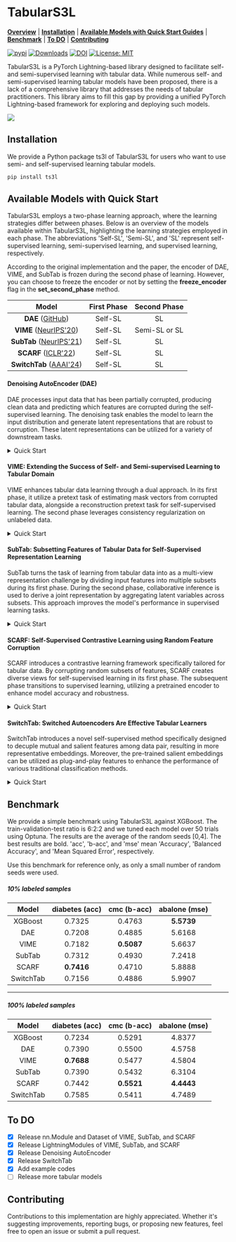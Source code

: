 # TabularS3L

[**Overview**](#tabulars3l)
| [**Installation**](#installation)
| [**Available Models with Quick Start Guides**](#available-models-with-quick-start)
| [**Benchmark**](#benchmark)
| [**To DO**](#to-do)
| [**Contributing**](#contributing)


[![pypi](https://img.shields.io/pypi/v/ts3l)](https://pypi.org/project/ts3l/0.20/)
[![Downloads](https://static.pepy.tech/badge/ts3l)](https://pepy.tech/project/ts3l)
[![DOI](https://zenodo.org/badge/756740921.svg)](https://zenodo.org/doi/10.5281/zenodo.10776537)
[![License: MIT](https://img.shields.io/badge/License-MIT-yellow.svg)](https://opensource.org/licenses/MIT)

TabularS3L is a PyTorch Lightning-based library designed to facilitate self- and semi-supervised learning with tabular data. While numerous self- and semi-supervised learning tabular models have been proposed, there is a lack of a comprehensive library that addresses the needs of tabular practitioners. This library aims to fill this gap by providing a unified PyTorch Lightning-based framework for exploring and deploying such models.

<img src="https://github.com/Alcoholrithm/TabularS3L/assets/29500858/ba05aada-e801-42e6-ba20-10b7bef74b4d"/>

## Installation
We provide a Python package ts3l of TabularS3L for users who want to use semi- and self-supervised learning tabular models.

```sh
pip install ts3l
```

## Available Models with Quick Start

TabularS3L employs a two-phase learning approach, where the learning strategies differ between phases. Below is an overview of the models available within TabularS3L, highlighting the learning strategies employed in each phase. The abbreviations 'Self-SL', 'Semi-SL', and 'SL' represent self-supervised learning, semi-supervised learning, and supervised learning, respectively.

According to the original implementation and the paper, the encoder of DAE, VIME, and SubTab is frozen during the second phase of learning. However, you can choose to freeze the encoder or not by setting the **freeze_encoder** flag in the **set_second_phase** method.

| Model | First Phase | Second Phase |
|:---:|:---:|:---:|
| **DAE** ([GitHub](https://github.com/ryancheunggit/tabular_dae))| Self-SL | SL |
| **VIME** ([NeurIPS'20](https://proceedings.neurips.cc/paper/2020/hash/7d97667a3e056acab9aaf653807b4a03-Abstract.html)) | Self-SL | Semi-SL or SL |
| **SubTab** ([NeurIPS'21](https://proceedings.neurips.cc/paper/2021/hash/9c8661befae6dbcd08304dbf4dcaf0db-Abstract.html)) | Self-SL | SL |
| **SCARF** ([ICLR'22](https://iclr.cc/virtual/2022/spotlight/6297))| Self-SL | SL |
| **SwitchTab** ([AAAI'24](https://ojs.aaai.org/index.php/AAAI/article/view/29523)) | Self-SL | SL |

#### Denoising AutoEncoder (DAE)
DAE processes input data that has been partially corrupted, producing clean data and predicting which features are corrupted during the self-supervised learning.
The denoising task enables the model to learn the input distribution and generate latent representations that are robust to corruption. 
These latent representations can be utilized for a variety of downstream tasks.

<details close>
  <summary>Quick Start</summary>
  
  ```python
  # Assume that we have X_train, X_valid, X_test, y_train, y_valid, y_test, categorical_cols, and continuous_cols

  # Prepare the DAELightning Module
  from ts3l.pl_modules import DAELightning
  from ts3l.utils.dae_utils import DAEDataset, DAECollateFN
  from ts3l.utils import TS3LDataModule
  from ts3l.utils.dae_utils import DAEConfig
  from pytorch_lightning import Trainer
  
  metric = "accuracy_score"
  input_dim = X_train.shape[1]
  hidden_dim = 1024
  output_dim = 2
  encoder_depth=4
  head_depth = 2
  noise_type = "Swap"
  noise_ratio = 0.3
  
  max_epochs = 20
  batch_size = 128
  
  X_train, X_unlabeled, y_train, _ = train_test_split(X_train, y_train, train_size = 0.1, random_state=0, stratify=y_train)
  
  config = DAEConfig( task="classification", loss_fn="CrossEntropyLoss", metric=metric, metric_hparams={},
  input_dim=input_dim, hidden_dim=hidden_dim,
  output_dim=output_dim, encoder_depth=encoder_depth,
  head_depth = head_depth,
  noise_type = noise_type,
  noise_ratio = noise_ratio,
  num_categoricals=len(category_cols), num_continuous=len(continuous_cols)
  )
  
  pl_dae = DAELightning(config)
  
  ### First Phase Learning
  train_ds = DAEDataset(X = X_train, unlabeled_data = X_unlabeled, continuous_cols = continuous_cols, category_cols = category_cols)
  valid_ds = DAEDataset(X = X_valid, continuous_cols = continuous_cols, category_cols = category_cols)
  
  datamodule = TS3LDataModule(train_ds, valid_ds, batch_size, train_sampler='random', train_collate_fn=DAECollateFN(config), valid_collate_fn=DAECollateFN(config))
  
  trainer = Trainer(
                      accelerator = 'cpu',
                      max_epochs = max_epochs,
                      num_sanity_val_steps = 2,
      )
  
  trainer.fit(pl_dae, datamodule)
  
  ### Second Phase Learning
  
  pl_dae.set_second_phase()
  
  train_ds = DAEDataset(X = X_train, Y = y_train.values, unlabeled_data=X_unlabeled, continuous_cols=continuous_cols, category_cols=category_cols)
  valid_ds = DAEDataset(X = X_valid, Y = y_valid.values, continuous_cols=continuous_cols, category_cols=category_cols)
          
  datamodule = TS3LDataModule(train_ds, valid_ds, batch_size = batch_size, train_sampler="weighted")
  
  trainer = Trainer(
                      accelerator = 'cpu',
                      max_epochs = max_epochs,
                      num_sanity_val_steps = 2,
      )
  
  trainer.fit(pl_dae, datamodule)
  
  # Evaluation
  from sklearn.metrics import accuracy_score
  import torch
  from torch.nn import functional as F
  from torch.utils.data import DataLoader, SequentialSampler
  
  test_ds = DAEDataset(X_test, category_cols=category_cols, continuous_cols=continuous_cols)
  test_dl = DataLoader(test_ds, batch_size, shuffle=False, sampler = SequentialSampler(test_ds))
  
  preds = trainer.predict(pl_dae, test_dl)
          
  preds = F.softmax(torch.concat([out.cpu() for out in preds]).squeeze(),dim=1)
  
  accuracy = accuracy_score(y_test, preds.argmax(1))
  
  print("Accuracy %.2f" % accuracy)
  ```

</details>

#### VIME: Extending the Success of Self- and Semi-supervised Learning to Tabular Domain
VIME enhances tabular data learning through a dual approach. In its first phase, it utilize a pretext task of estimating mask vectors from corrupted tabular data, alongside a reconstruction pretext task for self-supervised learning. The second phase leverages consistency regularization on unlabeled data.

<details close>
  <summary>Quick Start</summary>
  
  ```python
  # Assume that we have X_train, X_valid, X_test, y_train, y_valid, y_test, categorical_cols, and continuous_cols

  # Prepare the VIMELightning Module
  from ts3l.pl_modules import VIMELightning
  from ts3l.utils.vime_utils import VIMEDataset
  from ts3l.utils import TS3LDataModule
  from ts3l.utils.vime_utils import VIMEConfig
  from pytorch_lightning import Trainer

  metric = "accuracy_score"
  input_dim = X_train.shape[1]
  hidden_dim = 1024
  output_dim = 2
  alpha1 = 2.0
  alpha2 = 2.0
  beta = 1.0
  K = 3
  p_m = 0.2

  batch_size = 128

  X_train, X_unlabeled, y_train, _ = train_test_split(X_train, y_train, train_size = 0.1, random_state=0, stratify=y_train)

  config = VIMEConfig( task="classification", loss_fn="CrossEntropyLoss", metric=metric, metric_hparams={},
  input_dim=input_dim, hidden_dim=hidden_dim,
  output_dim=output_dim, alpha1=alpha1, alpha2=alpha2, 
  beta=beta, K=K, p_m = p_m,
  num_categoricals=len(category_cols), num_continuous=len(continuous_cols)
  )

  pl_vime = VIMELightning(config)

  ### First Phase Learning
  train_ds = VIMEDataset(X = X_train, unlabeled_data = X_unlabeled, config=config, continuous_cols = continuous_cols, category_cols = category_cols)
  valid_ds = VIMEDataset(X = X_valid, config=config, continuous_cols = continuous_cols, category_cols = category_cols)

  datamodule = TS3LDataModule(train_ds, valid_ds, batch_size, train_sampler='random')

  trainer = Trainer(
                      accelerator = 'cpu',
                      max_epochs = 20,
                      num_sanity_val_steps = 2,
      )

  trainer.fit(pl_vime, datamodule)

  ### Second Phase Learning
  from ts3l.utils.vime_utils import VIMESecondPhaseCollateFN

  pl_vime.set_second_phase()

  train_ds = VIMEDataset(X_train, y_train.values, config, unlabeled_data=X_unlabeled, continuous_cols=continuous_cols, category_cols=category_cols, is_second_phase=True)
  valid_ds = VIMEDataset(X_valid, y_valid.values, config, continuous_cols=continuous_cols, category_cols=category_cols, is_second_phase=True)
          
  datamodule = TS3LDataModule(train_ds, valid_ds, batch_size = batch_size, train_sampler="weighted", train_collate_fn=VIMESecondPhaseCollateFN())

  trainer.fit(pl_vime, datamodule)

  # Evaluation
  from sklearn.metrics import accuracy_score
  import torch
  from torch.nn import functional as F
  from torch.utils.data import DataLoader, SequentialSampler

  test_ds = VIMEDataset(X_test, category_cols=category_cols, continuous_cols=continuous_cols, is_second_phase=True)
  test_dl = DataLoader(test_ds, batch_size, shuffle=False, sampler = SequentialSampler(test_ds))

  preds = trainer.predict(pl_vime, test_dl)
          
  preds = F.softmax(torch.concat([out.cpu() for out in preds]).squeeze(),dim=1)

  accuracy = accuracy_score(y_test, preds.argmax(1))

  print("Accuracy %.2f" % accuracy)
  ```

</details>


#### SubTab: Subsetting Features of Tabular Data for Self-Supervised Representation Learning
SubTab turns the task of learning from tabular data into as a multi-view representation challenge by dividing input features into multiple subsets during its first phase. During the second phase, collaborative inference is used to derive a joint representation by aggregating latent variables across subsets. This approach improves the model's performance in supervised learning tasks.

<details close>
  <summary>Quick Start</summary>
  
  ```python
  # Assume that we have X_train, X_valid, X_test, y_train, y_valid, y_test, categorical_cols, and continuous_cols

  # Prepare the SubTabLightning Module
  from ts3l.pl_modules import SubTabLightning
  from ts3l.utils.subtab_utils import SubTabDataset, SubTabCollateFN
  from ts3l.utils import TS3LDataModule
  from ts3l.utils.subtab_utils import SubTabConfig
  from pytorch_lightning import Trainer

  metric = "accuracy_score"
  input_dim = X_train.shape[1]
  hidden_dim = 1024
  output_dim = 2
  tau = 1.0
  use_cosine_similarity = True
  use_contrastive = True
  use_distance = True
  n_subsets = 4
  overlap_ratio = 0.75

  mask_ratio = 0.1
  noise_type = "Swap"
  noise_level = 0.1

  batch_size = 128
  max_epochs = 3

  X_train, X_unlabeled, y_train, _ = train_test_split(X_train, y_train, train_size = 0.1, random_state=0, stratify=y_train)

  config = SubTabConfig( task="classification", loss_fn="CrossEntropyLoss", metric=metric, metric_hparams={},
  input_dim=input_dim, hidden_dim=hidden_dim,
  output_dim=output_dim, tau=tau, use_cosine_similarity= use_cosine_similarity, use_contrastive=use_contrastive, use_distance=use_distance, 
  n_subsets=n_subsets, overlap_ratio=overlap_ratio, mask_ratio=mask_ratio, noise_type=noise_type, noise_level=noise_level
  )

  pl_subtab = SubTabLightning(config)

  ### First Phase Learning
  train_ds = SubTabDataset(X_train, unlabeled_data=X_unlabeled)
  valid_ds = SubTabDataset(X_valid)

  datamodule = TS3LDataModule(train_ds, valid_ds, batch_size, train_sampler='random', train_collate_fn=SubTabCollateFN(config), valid_collate_fn=SubTabCollateFN(config), n_jobs = 4)

  trainer = Trainer(
                      accelerator = 'cpu',
                      max_epochs = max_epochs,
                      num_sanity_val_steps = 2,
      )

  trainer.fit(pl_subtab, datamodule)

  ### Second Phase Learning

  pl_subtab.set_second_phase()

  train_ds = SubTabDataset(X_train, y_train.values)
  valid_ds = SubTabDataset(X_valid, y_valid.values)

  datamodule = TS3LDataModule(train_ds, valid_ds, batch_size = batch_size, train_sampler="weighted", train_collate_fn=SubTabCollateFN(config), valid_collate_fn=SubTabCollateFN(config))

  trainer.fit(pl_subtab, datamodule)

  # Evaluation
  from sklearn.metrics import accuracy_score
  import torch
  from torch.nn import functional as F
  from torch.utils.data import DataLoader, SequentialSampler

  test_ds = SubTabDataset(X_test)
  test_dl = DataLoader(test_ds, batch_size, shuffle=False, sampler = SequentialSampler(test_ds), num_workers=4, collate_fn=SubTabCollateFN(config))

  preds = trainer.predict(pl_subtab, test_dl)
          
  preds = F.softmax(torch.concat([out.cpu() for out in preds]).squeeze(),dim=1)

  accuracy = accuracy_score(y_test, preds.argmax(1))

  print("Accuracy %.2f" % accuracy)
  ```

</details>

#### SCARF: Self-Supervised Contrastive Learning using Random Feature Corruption
SCARF introduces a contrastive learning framework specifically tailored for tabular data. By corrupting random subsets of features, SCARF creates diverse views for self-supervised learning in its first phase. The subsequent phase transitions to supervised learning, utilizing a pretrained encoder to enhance model accuracy and robustness.

<details close>
  <summary>Quick Start</summary>
  
  ```python
  # Assume that we have X_train, X_valid, X_test, y_train, y_valid, y_test, categorical_cols, and continuous_cols

  # Prepare the SCARFLightning Module
  from ts3l.pl_modules import SCARFLightning
  from ts3l.utils.scarf_utils import SCARFDataset
  from ts3l.utils import TS3LDataModule
  from ts3l.utils.scarf_utils import SCARFConfig
  from pytorch_lightning import Trainer

  metric = "accuracy_score"
  input_dim = X_train.shape[1]
  hidden_dim = 1024
  output_dim = 2
  encoder_depth = 3
  head_depth = 1
  dropout_rate = 0.04

  corruption_rate = 0.6

  batch_size = 128
  max_epochs = 10

  X_train, X_unlabeled, y_train, _ = train_test_split(X_train, y_train, train_size = 0.1, random_state=0, stratify=y_train)

  config = SCARFConfig( task="classification", loss_fn="CrossEntropyLoss", metric=metric, metric_hparams={},
  input_dim=input_dim, hidden_dim=hidden_dim,
  output_dim=output_dim, encoder_depth=encoder_depth, head_depth=head_depth,
  dropout_rate=dropout_rate, corruption_rate = corruption_rate
  )

  pl_scarf = SCARFLightning(config)

  ### First Phase Learning
  train_ds = SCARFDataset(X_train, unlabeled_data=X_unlabeled, config = config)
  valid_ds = SCARFDataset(X_valid, config=config)

  datamodule = TS3LDataModule(train_ds, valid_ds, batch_size=batch_size, train_sampler="random")

  trainer = Trainer(
                      accelerator = 'cpu',
                      max_epochs = max_epochs,
                      num_sanity_val_steps = 2,
      )

  trainer.fit(pl_scarf, datamodule)

  ### Second Phase Learning

  pl_scarf.set_second_phase()

  train_ds = SCARFDataset(X_train, y_train.values, is_second_phase=True)
  valid_ds = SCARFDataset(X_valid, y_valid.values, is_second_phase=True)

  datamodule = TS3LDataModule(train_ds, valid_ds, batch_size = batch_size, train_sampler="weighted")

  trainer.fit(pl_scarf, datamodule)

  # Evaluation
  from sklearn.metrics import accuracy_score
  import torch
  from torch.nn import functional as F
  from torch.utils.data import DataLoader, SequentialSampler

  test_ds = SCARFDataset(X_test, is_second_phase=True)
  test_dl = DataLoader(test_ds, batch_size, shuffle=False, sampler = SequentialSampler(test_ds), num_workers=4)

  preds = trainer.predict(pl_scarf, test_dl)
          
  preds = F.softmax(torch.concat([out.cpu() for out in preds]).squeeze(),dim=1)

  accuracy = accuracy_score(y_test, preds.argmax(1))

  print("Accuracy %.2f" % accuracy)
  ```

</details>

#### SwitchTab: Switched Autoencoders Are Effective Tabular Learners
SwitchTab introduces a novel self-supervised method specifically designed to decuple mutual and salient features among data pair, resulting in more representative embeddings.
Moreover, the pre-trained salient embeddings can be utilized as plug-and-play features to enhance the performance of various traditional classification methods.

<details close>
  <summary>Quick Start</summary>
  
  ```python
  # Assume that we have X_train, X_valid, X_test, y_train, y_valid, y_test, categorical_cols, and continuous_cols

  # Prepare the SwitchTabLightning Module
  from ts3l.pl_modules import SwitchTabLightning
  from ts3l.utils.switchtab_utils import SwitchTabDataset, SwitchTabFirstPhaseCollateFN
  from ts3l.utils import TS3LDataModule
  from ts3l.utils.switchtab_utils import SwitchTabConfig
  from pytorch_lightning import Trainer

  metric = "accuracy_score"
  input_dim = X_train.shape[1]
  hidden_dim = 1024
  output_dim = 2

  encoder_depth = 3
  n_head = 2
  u_label = -1

  batch_size = 128

  X_train, X_unlabeled, y_train, _ = train_test_split(X_train, y_train, train_size = 0.1, random_state=0, stratify=y_train)

  config = SwitchTabConfig( task="classification", loss_fn="CrossEntropyLoss", metric=metric, metric_hparams={},
  input_dim=input_dim, hidden_dim=hidden_dim,
  output_dim=output_dim, encoder_depth=encoder_depth,
  n_head = n_head,
  u_label = u_label
  )

  pl_switchtab = SwitchTabLightning(config)

  ### First Phase Learning
  train_ds = SwitchTabDataset(X = X_train, unlabeled_data = X_unlabeled, Y = y_train.values, config=config, continuous_cols=continuous_cols, category_cols=category_cols)
  valid_ds = SwitchTabDataset(X = X_valid, config=config, Y = y_valid.values, continuous_cols=continuous_cols, category_cols=category_cols)

  datamodule = TS3LDataModule(train_ds, valid_ds, batch_size, train_sampler='weighted', train_collate_fn=SwitchTabFirstPhaseCollateFN(), valid_collate_fn=SwitchTabFirstPhaseCollateFN())

  trainer = Trainer(
                  accelerator = 'cpu',
                  max_epochs = 20,
                  num_sanity_val_steps = 2,
  )

  trainer.fit(pl_switchtab, datamodule)

  ### Second Phase Learning

  pl_switchtab.set_second_phase()

  train_ds = SwitchTabDataset(X = X_train, Y = y_train.values, continuous_cols=continuous_cols, category_cols=category_cols, is_second_phase=True)
  valid_ds = SwitchTabDataset(X = X_valid, Y = y_valid.values, continuous_cols=continuous_cols, category_cols=category_cols, is_second_phase=True)
      
  datamodule = TS3LDataModule(train_ds, valid_ds, batch_size = batch_size, train_sampler="weighted")

  trainer = Trainer(
                  accelerator = 'cpu',
                  max_epochs = 20,
                  num_sanity_val_steps = 2,
  )

  trainer.fit(pl_switchtab, datamodule)

  # Evaluation
  from sklearn.metrics import accuracy_score
  import torch
  from torch.nn import functional as F
  from torch.utils.data import DataLoader, SequentialSampler

  test_ds = SwitchTabDataset(X_test, continuous_cols=continuous_cols, category_cols=category_cols, is_second_phase=True)
  test_dl = DataLoader(test_ds, batch_size, shuffle=False, sampler = SequentialSampler(test_ds))

  preds = trainer.predict(pl_switchtab, test_dl)
      
  preds = F.softmax(torch.concat([out.cpu() for out in preds]).squeeze(),dim=1)

  accuracy = accuracy_score(y_test, preds.argmax(1))

  print("Accuracy %.2f" % accuracy)
  ```

</details>

## Benchmark

We provide a simple benchmark using TabularS3L against XGBoost. The train-validation-test ratio is 6:2:2 and we tuned each model over 50 trials using Optuna. The results are the average of the random seeds [0,4]. The best results are bold. 'acc', 'b-acc', and 'mse' mean 'Accuracy', 'Balanced Accuracy', and 'Mean Squared Error', respectively.

Use this benchmark for reference only, as only a small number of random seeds were used.

##### 10% labeled samples 

| Model | diabetes (acc) | cmc (b-acc) | abalone (mse) |
|:---:|:---:|:---:|:---:|
| XGBoost | 0.7325 | 0.4763 | **5.5739** |
| DAE | 0.7208 | 0.4885 | 5.6168 | 
| VIME | 0.7182 | **0.5087** | 5.6637 |
| SubTab | 0.7312 | 0.4930 | 7.2418 |
| SCARF | **0.7416** | 0.4710 | 5.8888 |
| SwitchTab |  0.7156 | 0.4886 | 5.9907 |

--------

##### 100% labeled samples

| Model | diabetes (acc) | cmc (b-acc) | abalone (mse) |
|:---:|:---:|:---:|:---:|
| XGBoost | 0.7234 | 0.5291 | 4.8377 |
| DAE | 0.7390 | 0.5500 | 4.5758 |
| VIME | **0.7688** | 0.5477 | 4.5804 |
| SubTab | 0.7390 | 0.5432 | 6.3104 |
| SCARF | 0.7442 | **0.5521** | **4.4443** |
| SwitchTab | 0.7585 | 0.5411 | 4.7489 |

## To DO

- [x] Release nn.Module and Dataset of VIME, SubTab, and SCARF
- [x] Release LightningModules of VIME, SubTab, and SCARF
- [x] Release Denoising AutoEncoder
- [x] Release SwitchTab
- [x] Add example codes
- [ ] Release more tabular models

## Contributing

Contributions to this implementation are highly appreciated. Whether it's suggesting improvements, reporting bugs, or proposing new features, feel free to open an issue or submit a pull request.

